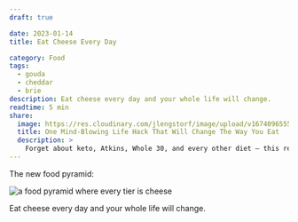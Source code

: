```yaml
---
draft: true

date: 2023-01-14
title: Eat Cheese Every Day

category: Food
tags:
  - gouda
  - cheddar
  - brie
description: Eat cheese every day and your whole life will change.
readtime: 5 min
share:
  image: https://res.cloudinary.com/jlengstorf/image/upload/v1674096555/blog/eat-cheese-every-day.jpg
  title: One Mind-Blowing Life Hack That Will Change The Way You Eat
  description: >
    Forget about keto, Atkins, Whole 30, and every other diet — this revolutionary breakthrough in how we eat will forever change your relationship with food.
---
```


The new food pyramid:

![a food pyramid where every tier is cheese](https://res.cloudinary.com/jlengstorf/image/upload/v1674096555/blog/eat-cheese-every-day.jpg)

Eat cheese every day and your whole life will change.
